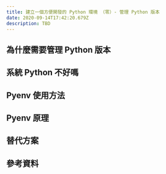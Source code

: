 ```yaml
---
title: 建立一個方便開發的 Python 環境 （零）- 管理 Python 版本
date: 2020-09-14T17:42:20.679Z
description: TBD
---
```

## 為什麼需要管理 Python 版本
## 系統 Python 不好嗎
## Pyenv 使用方法
## Pyenv 原理
## 替代方案
## 參考資料